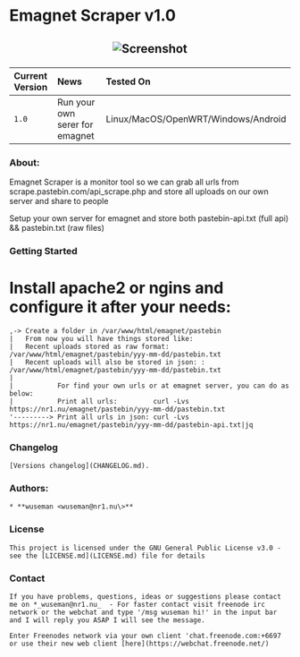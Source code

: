# Emagnet Scraper v1.0

## <p align="center">![Screenshot](https://repository-images.githubusercontent.com/165741206/f9087e00-397d-11ea-9cab-1aea419f9448)

| Current Version    | News                            | Tested On                          |
| :----------------- | :-------------------------------- | :----------------------------------|
| `1.0`              |  Run your own serer for emagnet      | Linux/MacOS/OpenWRT/Windows/Android                               |

### About: 

Emagnet Scraper is a monitor tool so we can grab all urls from scrape.pastebin.com/api_scrape.php and store all uploads on our own server and share to people

Setup your own server for emagnet and store both pastebin-api.txt (full api) && pastebin.txt (raw files)

### Getting Started

# Install apache2 or ngins and configure it after your needs:

    ,-> Create a folder in /var/www/html/emagnet/pastebin
    |   From now you will have things stored like:
    |   Recent uploads stored as raw format:            /var/www/html/emagnet/pastebin/yyy-mm-dd/pastebin.txt 
    |   Recent uploads will also be stored in json: :   /var/www/html/emagnet/pastebin/yyy-mm-dd/pastebin.txt
    |
    |           For find your own urls or at emagnet server, you can do as below:
    |           Print all urls:         curl -Lvs https://nr1.nu/emagnet/pastebin/yyy-mm-dd/pastebin.txt
    '---------> Print all urls in json: curl -Lvs https://nr1.nu/emagnet/pastebin/yyy-mm-dd/pastebin-api.txt|jq

### Changelog

    [Versions changelog](CHANGELOG.md).

### Authors: 

    * **wuseman <wuseman@nr1.nu\>** 

### License

    This project is licensed under the GNU General Public License v3.0 - see the [LICENSE.md](LICENSE.md) file for details

### Contact

    If you have problems, questions, ideas or suggestions please contact me on *_wuseman@nr1.nu_  - For faster contact visit freenode irc network or the webchat and type '/msg wuseman hi!' in the input bar and I will reply you ASAP I will see the message.
  
    Enter Freenodes network via your own client 'chat.freenode.com:+6697 or use their new web client [here](https://webchat.freenode.net/)

